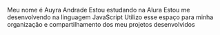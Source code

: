 Meu nome é Auyra Andrade
Estou estudando na Alura
Estou me desenvolvendo na linguagem JavaScript
Utilizo esse espaço para minha organização e compartilhamento dos meu projetos desenvolvidos
